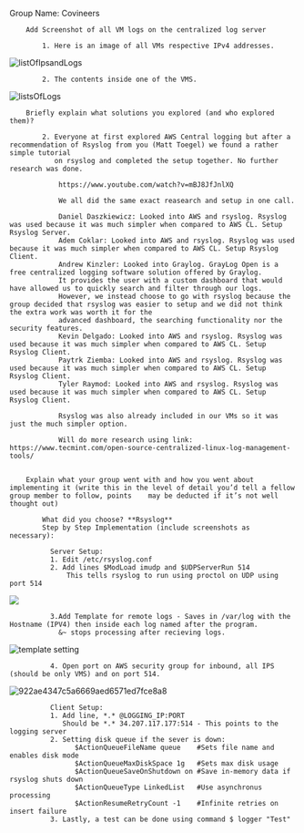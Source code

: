 Group Name: Covineers

        Add Screenshot of all VM logs on the centralized log server

            1. Here is an image of all VMs respective IPv4 addresses.
            
          
![listOfIpsandLogs](https://user-images.githubusercontent.com/70596795/122142113-bec63900-ce1c-11eb-8d79-2ec0d0cb1d56.png)

            
            2. The contents inside one of the VMS. 
![listsOfLogs](https://user-images.githubusercontent.com/70596795/122259348-16f24f00-cea0-11eb-958e-4e1b72c52d02.png)


        Briefly explain what solutions you explored (and who explored them)?
        
            2. Everyone at first explored AWS Central logging but after a recommendation of Rsyslog from you (Matt Toegel) we found a rather simple tutorial
               on rsyslog and completed the setup together. No further research was done.
                
                https://www.youtube.com/watch?v=mBJ8JfJnlXQ
                
                We all did the same exact reasearch and setup in one call. 
                
                Daniel Daszkiewicz: Looked into AWS and rsyslog. Rsyslog was used because it was much simpler when compared to AWS CL. Setup Rsyslog Server. 
                Adem Coklar: Looked into AWS and rsyslog. Rsyslog was used because it was much simpler when compared to AWS CL. Setup Rsyslog Client. 
                Andrew Kinzler: Looked into Graylog. GrayLog Open is a free centralized logging software solution offered by Graylog. 
                It provides the user with a custom dashboard that would have allowed us to quickly search and filter through our logs. 
                However, we instead choose to go with rsyslog because the group decided that rsyslog was easier to setup and we did not think the extra work was worth it for the 
                advanced dashboard, the searching functionality nor the security features. 
                Kevin Delgado: Looked into AWS and rsyslog. Rsyslog was used because it was much simpler when compared to AWS CL. Setup Rsyslog Client. 
                Paytrk Ziemba: Looked into AWS and rsyslog. Rsyslog was used because it was much simpler when compared to AWS CL. Setup Rsyslog Client. 
                Tyler Raymod: Looked into AWS and rsyslog. Rsyslog was used because it was much simpler when compared to AWS CL. Setup Rsyslog Client. 
                
                Rsyslog was also already included in our VMs so it was just the much simpler option.
                
                Will do more research using link: https://www.tecmint.com/open-source-centralized-linux-log-management-tools/
                

        Explain what your group went with and how you went about implementing it (write this in the level of detail you’d tell a fellow group member to follow, points    may be deducted if it’s not well thought out)

            What did you choose? **Rsyslog**
            Step by Step Implementation (include screenshots as necessary):
              
              Server Setup: 
              1. Edit /etc/rsyslog.conf
              2. Add lines $ModLoad imudp and $UDPServerRun 514
                  This tells rsyslog to run using proctol on UDP using port 514
                  
![](https://user-images.githubusercontent.com/70596795/122135028-c3cfbc00-ce0d-11eb-8fcb-77c0c762c77f.png)
              
              3.Add Template for remote logs - Saves in /var/log with the Hostname (IPV4) then inside each log named after the program. 
                &~ stops processing after recieving logs. 
                
![template setting](https://user-images.githubusercontent.com/70596795/122142408-63487b00-ce1d-11eb-9dc2-8a59de6f2afe.png)


              4. Open port on AWS security group for inbound, all IPS (should be only VMS) and on port 514. 
              
![922ae4347c5a6669aed6571ed7fce8a8](https://user-images.githubusercontent.com/70596795/122134709-2aa0a580-ce0d-11eb-9e04-42f10cd58f35.png)

                
              Client Setup: 
              1. Add line, *.* @LOGGING_IP:PORT 
                 Should be *.* 34.207.117.177:514 - This points to the logging server 
              2. Setting disk queue if the sever is down:
                    $ActionQueueFileName queue    #Sets file name and enables disk mode 
                    $ActionQueueMaxDiskSpace 1g   #Sets max disk usage 
                    $ActionQueueSaveOnShutdown on #Save in-memory data if rsyslog shuts down 
                    $ActionQueueType LinkedList   #Use asynchronus processing 
                    $ActionResumeRetryCount -1    #Infinite retries on insert failure
              3. Lastly, a test can be done using command $ logger "Test" 

                

                


